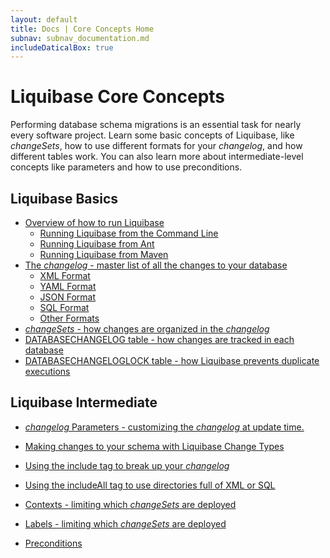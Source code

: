 ```yaml
---
layout: default
title: Docs | Core Concepts Home 
subnav: subnav_documentation.md
includeDaticalBox: true
---
```

# Liquibase Core Concepts
Performing database schema migrations is an essential task for nearly every software project. Learn some basic concepts of Liquibase, like *changeSets*, how to use different formats for your *changelog*, and how different tables work. You can also learn more about intermediate-level concepts like parameters and how to use preconditions.

## Liquibase Basics
- <a href="/documentation/running.html">Overview of how to run Liquibase</a>
    - <a href="/documentation/command_line.html">Running Liquibase from the Command Line</a>
    - <a href="/documentation/ant/index.html">Running Liquibase from Ant</a>
    - <a href="/documentation/maven/index.html">Running Liquibase from Maven</a>
- <a href="/documentation/databasechangelog.html">The <i>changelog</i> - master list of all the changes to your database</a>
    - <a href="/documentation/xml_format.html">XML Format</a>
    - <a href="/documentation/yaml_format.html">YAML Format</a>
    - <a href="/documentation/json_format.html">JSON Format</a>
    - <a href="/documentation/sql_format.html">SQL Format</a>
    - <a href="/documentation/other_formats.html">Other Formats</a>
- <a href="/documentation/changeset.html"><i>changeSets</i> - how changes are organized in the <i>changelog</i></a>
- <a href="/documentation/databasechangelog_table.html">DATABASECHANGELOG table - how changes are tracked in each database</a>
- <a href="/documentation/databasechangeloglock_table.html">DATABASECHANGELOGLOCK table - how Liquibase prevents duplicate executions</a>

## Liquibase Intermediate
- <a href="/documentation/changelog_parameters.html"><i>changelog</i> Parameters - customizing the <i>changelog</i> at update time.</a>
- <a href="/documentation/changes/index.html">Making changes to your schema with Liquibase Change Types</a>
- <a href="/documentation/include.html">Using the include tag to break up your <i>changelog</i></a>
- <a href="/documentation/includeall.html">Using the includeAll tag to use directories full of XML or SQL</a>
- <a href="/documentation/contexts.html">Contexts - limiting which <i>changeSets</i> are deployed</a>
- <a href="/documentation/labels.html">Labels - limiting which <i>changeSets</i> are deployed</a>

- <a href="/documentation/preconditions.html">Preconditions</a>

